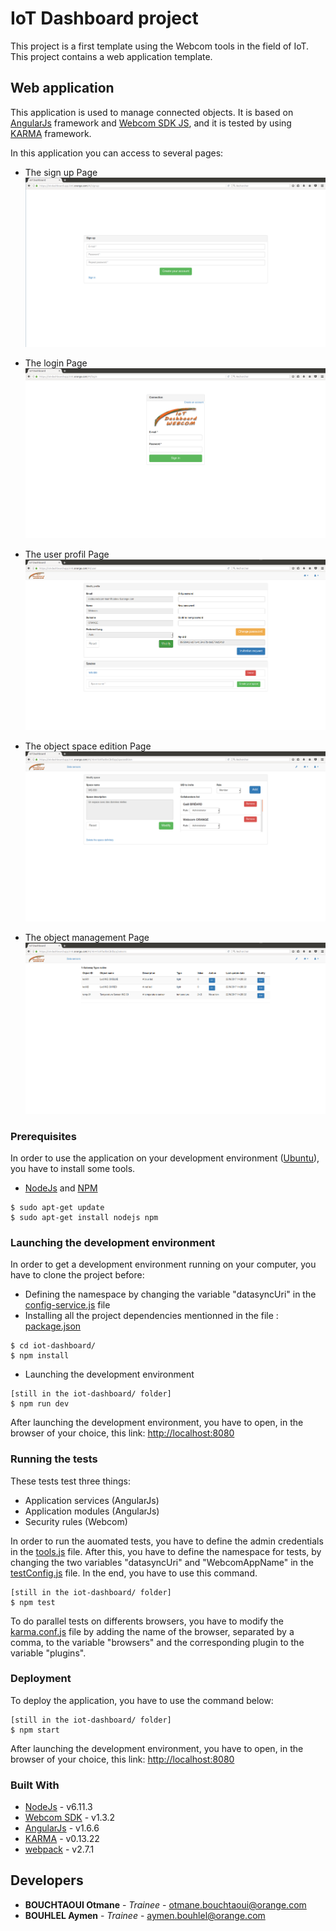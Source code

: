# IoT Dashboard project

This project is a first template using the Webcom tools in the field of IoT.
This project contains a web application template.

## Web application

This application is used to manage connected objects. It is based on [AngularJs](https://angularjs.org/) framework and [Webcom SDK JS](https://datasync.orange.com/doc/tutorial-stepbystep.html), and it is tested by using [KARMA](http://karma-runner.github.io/1.0/index.html) framework.

In this application you can access to several pages:

* The sign up Page
![Signup page](resources/signupPage.png)

* The login Page
![Login page](resources/loginPage.png)

* The user profil Page
![User profil page](resources/userProfilPage.png)

* The object space edition Page
![Space edition page](resources/spaceEditionPage.png)

* The object management Page
![Object management page](resources/objectManagementPage.png)

### Prerequisites

In order to use the application on your development environment ([Ubuntu](https://www.ubuntu.com/)), you have to install some tools.

* [NodeJs](https://nodejs.org/en/) and [NPM](https://www.npmjs.com/)

```
$ sudo apt-get update
$ sudo apt-get install nodejs npm
```

### Launching the development environment

In order to get a development environment running on your computer, you have to clone the project before:

* Defining the namespace by changing the variable "datasyncUri" in the [config-service.js](app/services/config-service.js) file
* Installing all the project dependencies mentionned in the file : [package.json](package.json)

```
$ cd iot-dashboard/
$ npm install
```

* Launching the development environment

```
[still in the iot-dashboard/ folder]
$ npm run dev
```

After launching the development environment, you have to open, in the browser of your choice, this link: [http://localhost:8080](http://localhost:8080)

### Running the tests

These tests test three things:

* Application services (AngularJs)
* Application modules (AngularJs)
* Security rules (Webcom)

In order to run the auomated tests, you have to define the admin credentials in the [tools.js](test/tools.js) file. After this, you have to define the namespace for tests, by changing the two variables "datasyncUri" and "WebcomAppName" in the [testConfig.js](test/testConfig.js) file. In the end, you have to use this command.

```
[still in the iot-dashboard/ folder]
$ npm test
```

To do parallel tests on differents browsers, you have to modify the [karma.conf.js](karma.conf.js) file by adding the name of the browser, separated by a comma, to the variable "browsers" and the corresponding plugin to the variable "plugins".

### Deployment

To deploy the application, you have to use the command below:

```
[still in the iot-dashboard/ folder]
$ npm start
```

After launching the development environment, you have to open, in the browser of your choice, this link: [http://localhost:8080](http://localhost:8080)

### Built With

* [NodeJs](https://nodejs.org/dist/latest-v6.x/docs/api/) - v6.11.3
* [Webcom SDK](https://www.npmjs.com/package/webcom) - v1.3.2
* [AngularJs](https://www.npmjs.com/package/angular) - v1.6.6
* [KARMA](https://www.npmjs.com/package/karma) - v0.13.22
* [webpack](https://www.npmjs.com/package/webpack) - v2.7.1


## Developers

* **BOUCHTAOUI Otmane** - *Trainee* - otmane.bouchtaoui@orange.com
* **BOUHLEL Aymen** - *Trainee* - aymen.bouhlel@orange.com
